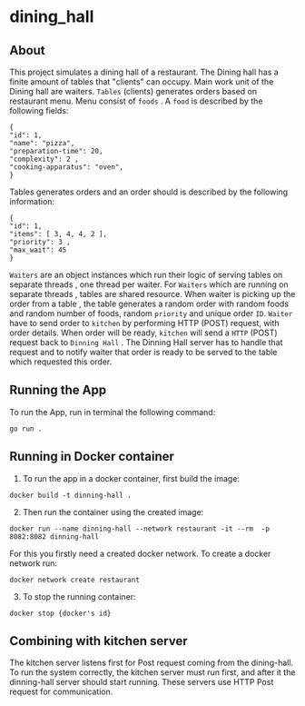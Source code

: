 # dining_hall

## About
This project simulates a dining hall of a restaurant. The Dining hall has a finite amount of tables that "clients" can occupy. Main work unit of the Dining hall are waiters. `Tables` (clients) generates orders based on restaurant menu. Menu consist of `foods` . A `food` is described by the following fields:

```golang
{
"id": 1,
"name": "pizza", 
"preparation-time": 20,
"complexity": 2 ,
"cooking-apparatus": "oven",
}
```

Tables generates orders and an order should is described by the following information:

```golang
{
"id": 1,
"items": [ 3, 4, 4, 2 ],
"priority": 3 ,
"max_wait": 45
}
```

`Waiters` are  an object instances which run their logic of serving tables on separate threads , one thread per waiter.
For `Waiters` which are running on separate threads , tables are shared resource. When waiter is picking up the order from a table , the table generates a random order with random foods and random number of foods, random `priority` and unique order `ID`. `Waiter` have to send order to
`kitchen` by performing HTTP (POST) request, with order details.
When order will be ready, `kitchen` will send a `HTTP` (POST) request back to `Dinning Hall` . The Dinning Hall server has
to handle that request and to notify waiter that order is ready to be served to the table which requested this order.

## Running the App
To run the App, run in terminal the following command:<br />


`go run .`


## Running in Docker container
1. To run the app in a docker container, first build the image:<br />

`docker build -t dinning-hall .`

2. Then run the container using the created image:<br />

`docker run --name dinning-hall --network restaurant -it --rm  -p 8082:8082 dinning-hall`

For this you firstly need a created docker network. To create a docker network run:

`docker network create restaurant`

3. To stop the running container:

`docker stop {docker's id}`

## Combining with kitchen server

The kitchen server listens first for Post request coming from the dining-hall. To run the system correctly, the kitchen server must run first, and after it the dinning-hall
server should start running. These servers use HTTP Post request for communication.
